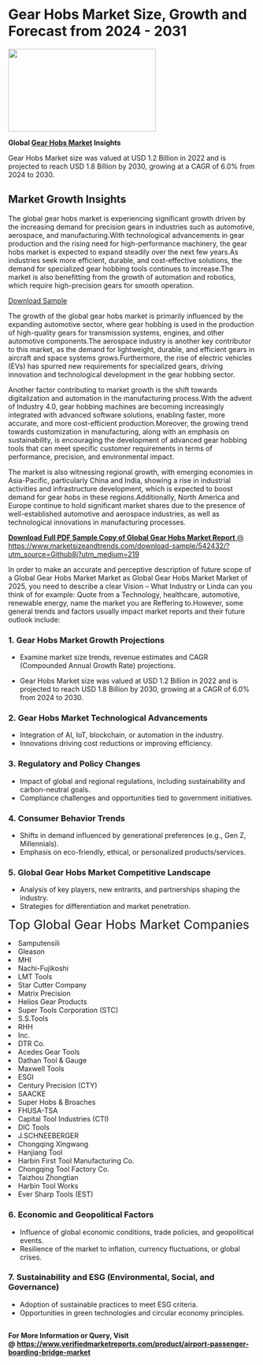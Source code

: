 <H1>Gear Hobs Market Size, Growth and Forecast from 2024 - 2031</H1><img class="aligncenter size-medium wp-image-584254" src="https://thirdeyenews.in/wp-content/uploads/2024/09/Global-Market-Research-300x168.jpeg" alt="" width="300" height="168" /><p><strong>Global&nbsp;<a href="https://www.marketsizeandtrends.com/download-sample/542432/?utm_source=Github8j?utm_medium=219">Gear Hobs Market</a> Insights</strong></p><p>Gear Hobs Market size was valued at USD 1.2 Billion in 2022 and is projected to reach USD 1.8 Billion by 2030, growing at a CAGR of 6.0% from 2024 to 2030.</p><p><h2>Market Growth Insights</h2> <p>The global gear hobs market is experiencing significant growth driven by the increasing demand for precision gears in industries such as automotive, aerospace, and manufacturing.With technological advancements in gear production and the rising need for high-performance machinery, the gear hobs market is expected to expand steadily over the next few years.As industries seek more efficient, durable, and cost-effective solutions, the demand for specialized gear hobbing tools continues to increase.The market is also benefitting from the growth of automation and robotics, which require high-precision gears for smooth operation.</p> <p><a href="#">Download Sample</a></p> <p>The growth of the global gear hobs market is primarily influenced by the expanding automotive sector, where gear hobbing is used in the production of high-quality gears for transmission systems, engines, and other automotive components.The aerospace industry is another key contributor to this market, as the demand for lightweight, durable, and efficient gears in aircraft and space systems grows.Furthermore, the rise of electric vehicles (EVs) has spurred new requirements for specialized gears, driving innovation and technological development in the gear hobbing sector.</p> <p>Another factor contributing to market growth is the shift towards digitalization and automation in the manufacturing process.With the advent of Industry 4.0, gear hobbing machines are becoming increasingly integrated with advanced software solutions, enabling faster, more accurate, and more cost-efficient production.Moreover, the growing trend towards customization in manufacturing, along with an emphasis on sustainability, is encouraging the development of advanced gear hobbing tools that can meet specific customer requirements in terms of performance, precision, and environmental impact.</p> <p>The market is also witnessing regional growth, with emerging economies in Asia-Pacific, particularly China and India, showing a rise in industrial activities and infrastructure development, which is expected to boost demand for gear hobs in these regions.Additionally, North America and Europe continue to hold significant market shares due to the presence of well-established automotive and aerospace industries, as well as technological innovations in manufacturing processes.</p> <p><a href="#"></p><p><span class=""><strong>Download Full PDF Sample Copy of Global Gear Hobs Market Report</strong> @ <a href="https://www.marketsizeandtrends.com/download-sample/542432/?utm_source=Github8j?utm_medium=219" target="_blank">https://www.marketsizeandtrends.com/download-sample/542432/?utm_source=Github8j?utm_medium=219</a></span></p><p>In order to make an accurate and perceptive description of future scope of a Global&nbsp;Gear Hobs Market Market as Global&nbsp;Gear Hobs Market Market of 2025, you need to describe a clear Vision &ndash; What Industry or Linda can you think of for example: Quote from a Technology, healthcare, automotive, renewable energy, name the market you are Reffering to.However, some general trends and factors usually impact market reports and their future outlook include:</p><h3>1.&nbsp;<strong>Gear Hobs Market Growth Projections</strong></h3><ul><li>Examine market size trends, revenue estimates and CAGR (Compounded Annual Growth Rate) projections.</li><li><p>Gear Hobs Market size was valued at USD 1.2 Billion in 2022 and is projected to reach USD 1.8 Billion by 2030, growing at a CAGR of 6.0% from 2024 to 2030.</p></li></ul><h3>2.&nbsp;<strong>Gear Hobs Market Technological Advancements</strong></h3><ul><li>Integration of AI, IoT, blockchain, or automation in the industry.</li><li>Innovations driving cost reductions or improving efficiency.</li></ul><h3>3.&nbsp;<strong>Regulatory and Policy Changes</strong></h3><ul><li>Impact of global and regional regulations, including sustainability and carbon-neutral goals.</li><li>Compliance challenges and opportunities tied to government initiatives.</li></ul><h3>4.&nbsp;<strong>Consumer Behavior Trends</strong></h3><ul><li>Shifts in demand influenced by generational preferences (e.g., Gen Z, Millennials).</li><li>Emphasis on eco-friendly, ethical, or personalized products/services.</li></ul><h3>5.&nbsp;<strong>Global Gear Hobs Market Competitive Landscape</strong></h3><ul><li>Analysis of key players, new entrants, and partnerships shaping the industry.</li><li>Strategies for differentiation and market penetration.</li></ul><p data-pm-slice="1 1 []"><span style="color: inherit; font-family: inherit; font-size: 25px;">Top Global Gear Hobs Market Companies</span></p><div class="" data-test-id=""><p><li>Samputensili</li><li> Gleason</li><li> MHI</li><li> Nachi-Fujikoshi</li><li> LMT Tools</li><li> Star Cutter Company</li><li> Matrix Precision</li><li> Helios Gear Products</li><li> Super Tools Corporation (STC)</li><li> S.S.Tools</li><li> RHH</li><li> Inc.</li><li> DTR Co.</li><li> Acedes Gear Tools</li><li> Dathan Tool & Gauge</li><li> Maxwell Tools</li><li> ESGI</li><li> Century Precision (CTY)</li><li> SAACKE</li><li> Super Hobs & Broaches</li><li> FHUSA-TSA</li><li> Capital Tool Industries (CTI)</li><li> DIC Tools</li><li> J.SCHNEEBERGER</li><li> Chongqing Xingwang</li><li> Hanjiang Tool</li><li> Harbin First Tool Manufacturing Co.</li><li> Chongqing Tool Factory Co.</li><li> Taizhou Zhongtian</li><li> Harbin Tool Works</li><li> Ever Sharp Tools (EST)</li></p></div><h3>6.&nbsp;<strong>Economic and Geopolitical Factors</strong></h3><ul><li>Influence of global economic conditions, trade policies, and geopolitical events.</li><li>Resilience of the market to inflation, currency fluctuations, or global crises.</li></ul><h3>7.&nbsp;<strong>Sustainability and ESG (Environmental, Social, and Governance)</strong></h3><ul><li>Adoption of sustainable practices to meet ESG criteria.</li><li>Opportunities in green technologies and circular economy principles.</li></ul><h2><strong style="font-size: 14px;">For More Information or Query, Visit @&nbsp;</strong><a style="background-color: #ffffff; font-size: 14px;" href="https://www.marketsizeandtrends.com/report/gear-hobs-market/" target="_blank">https://www.verifiedmarketreports.com/product/airport-passenger-boarding-bridge-market</a></h2>